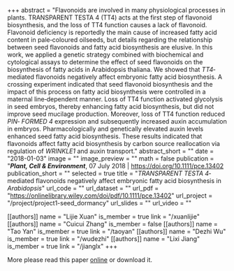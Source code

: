 +++
abstract = "Flavonoids are involved in many physiological processes in plants. TRANSPARENT TESTA 4 (TT4) acts at the first step of flavonoid biosynthesis, and the loss of TT4 function causes a lack of flavonoid. Flavonoid deficiency is reportedly the main cause of increased fatty acid content in pale‐coloured oilseeds, but details regarding the relationship between seed flavonoids and fatty acid biosynthesis are elusive. In this work, we applied a genetic strategy combined with biochemical and cytological assays to determine the effect of seed flavonoids on the biosynthesis of fatty acids in Arabidopsis thaliana. We showed that *TT4*‐mediated flavonoids negatively affect embryonic fatty acid biosynthesis. A crossing experiment indicated that seed flavonoid biosynthesis and the impact of this process on fatty acid biosynthesis were controlled in a maternal line‐dependent manner. Loss of TT4 function activated glycolysis in seed embryos, thereby enhancing fatty acid biosynthesis, but did not improve seed mucilage production. Moreover, loss of TT4 function reduced *PIN‐ FORMED 4* expression and subsequently increased auxin accumulation in embryos. Pharmacologically and genetically elevated auxin levels enhanced seed fatty acid biosynthesis. These results indicated that flavonoids affect fatty acid biosynthesis by carbon source reallocation via regulation of *WRINKLE1* and auxin transport."
abstract_short = ""
date = "2018-01-03"
image = ""
image_preview = ""
math = false
publication = "***Plant, Cell & Environment***, 07 July 2018 | https://doi.org/10.1111/pce.13402
publication_short = ""
selected = true
title = "*TRANSPARENT TESTA 4*‐mediated flavonoids negatively affect embryonic fatty acid biosynthesis in *Arabidopsis*"
url_code = ""
url_dataset = ""
url_pdf = "https://onlinelibrary.wiley.com/doi/pdf/10.1111/pce.13402"
url_project = "/project/project1-seed_dormancy"
url_slides = ""
url_video = ""

[[authors]]
    name = "Lijie Xuan"
    is_member = true
    link = "/xuanlijie"
[[authors]]
    name = "Cuicui Zhang"
    is_member = false
[[authors]]
    name = "Tao Yan"
    is_member = true
    link = "/taoyan"
[[authors]]
    name = "Dezhi Wu"
    is_member = true
    link = "/wudezhi"
[[authors]]
    name = "Lixi Jiang"
    is_member = true
    link = "/jianglx"
+++


More please read this paper [online](https://onlinelibrary.wiley.com/doi/pdf/10.1111/pce.13402) or download it.


